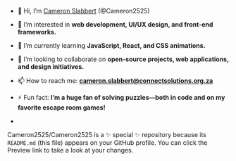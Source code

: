 - 👋 Hi, I’m [Cameron Slabbert](https://github.com/Cameron2525) (@Cameron2525)  
- 👀 I’m interested in **web development, UI/UX design, and front-end frameworks.**  
- 🌱 I’m currently learning **JavaScript, React, and CSS animations.**  
- 💞️ I’m looking to collaborate on **open-source projects, web applications, and design initiatives.**  
- 📫 How to reach me: **[cameron.slabbert@connectsolutions.org.za](mailto:cameron.slabbert@connectsolutions.org.za)**  

- ⚡ Fun fact: **I’m a huge fan of solving puzzles—both in code and on my favorite escape room games!**
- 
Cameron2525/Cameron2525 is a ✨ special ✨ repository because its `README.md` (this file) appears on your GitHub profile.
You can click the Preview link to take a look at your changes.
